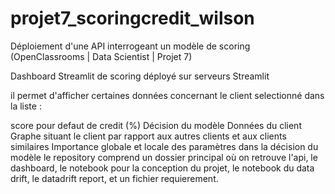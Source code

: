 # projet7_scoringcredit_wilson
Déploiement d'une API interrogeant un modèle de scoring (OpenClassrooms | Data Scientist | Projet 7)

Dashboard Streamlit de scoring déployé sur serveurs Streamlit

il permet d'afficher certaines données concernant le client selectionné dans la liste :

score pour defaut de credit (%) Décision du modèle Données du client Graphe situant le client par rapport aux autres clients et aux clients similaires Importance globale et locale des paramètres dans la décision du modèle
le repository comprend un dossier principal où on retrouve l'api, le dashboard, le notebook pour la conception du projet, le notebook du data drift, le datadrift report, et un fichier requierement.
